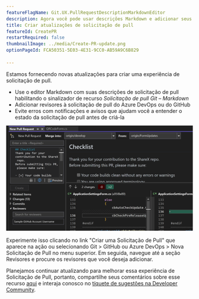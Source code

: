 ```yaml
---
featureFlagName: Git.UX.PullRequestDescriptionMarkdownEditor
description: Agora você pode usar descrições Markdown e adicionar seus revisores às suas solicitações de pull no Visual Studio.
title: Criar atualizações de solicitação de pull
featureId: CreatePR
restartRequired: false
thumbnailImage: ../media/Create-PR-update.png
optionPageId: FCA50351-5E03-4E31-9CC0-AB59A9C6B829

---
```



Estamos fornecendo novas atualizações para criar uma experiência de solicitação de pull. 
- Use o editor Markdown com suas descrições de solicitação de pull habilitando o sinalizador de recurso *Solicitação de pull Git – Markdown*
- Adicionar revisores à solicitação de pull do Azure DevOps ou do GitHub
- Evite erros com notificações e avisos que ajudam você a entender o estado da solicitação de pull antes de criá-la

![Criar uma solicitação de pull com atualizações](../media/Create-PR-update.png "Criar uma Solicitação de Pull")

Experimente isso clicando no link "Criar uma Solicitação de Pull" que aparece na ação ou selecionando Git > GitHub ou Azure DevOps > Nova Solicitação de Pull no menu superior. Em seguida, navegue até a seção Revisores e procure os revisores que você deseja adicionar.

Planejamos continuar atualizando para melhorar essa experiência de Solicitação de Pull, portanto, compartilhe seus comentários sobre esse recurso [aqui](https://aka.ms/createPR) e interaja conosco no [tíquete de sugestões na Developer Community](https://developercommunity.visualstudio.com/t/cant-create-pull-request-in-visual-studio-with-new/1017696).
